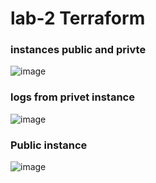 # lab-2 Terraform
### instances public and privte
![image](https://user-images.githubusercontent.com/28235504/212475512-dd1169ba-ce9c-4daa-adb6-cc9064d045b3.png)


### logs from privet instance
![image](https://user-images.githubusercontent.com/28235504/212475473-bb7a3380-5fc0-49cb-8c26-63a6e2c9f442.png)

### Public instance
![image](https://user-images.githubusercontent.com/28235504/212475537-d0e6cd29-a1eb-401d-b76d-ee221d536f56.png)

